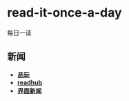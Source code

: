 # read-it-once-a-day
每日一读

## 新闻
+ [**品玩**](https://www.pingwest.com/)
+ [**readhub**](https://readhub.cn/topics)
+ [**界面新闻**](https://www.jiemian.com/)
